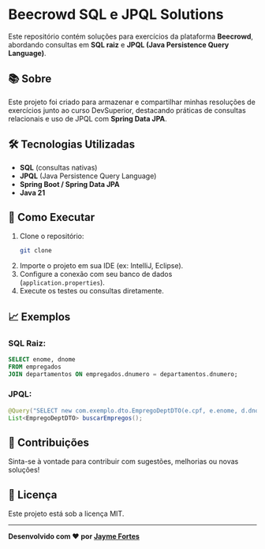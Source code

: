 # Beecrowd SQL e JPQL Solutions

Este repositório contém soluções para exercícios da plataforma **Beecrowd**, abordando consultas em **SQL raiz** e **JPQL (Java Persistence Query Language)**.

## 📚 Sobre
Este projeto foi criado para armazenar e compartilhar minhas resoluções de exercícios junto ao curso DevSuperior, destacando práticas de consultas relacionais e uso de JPQL com **Spring Data JPA**.

## 🛠️ Tecnologias Utilizadas
- **SQL** (consultas nativas)
- **JPQL** (Java Persistence Query Language)
- **Spring Boot / Spring Data JPA**
- **Java 21**


## 🚀 Como Executar
1. Clone o repositório:
   ```bash
   git clone 
   ```
2. Importe o projeto em sua IDE (ex: IntelliJ, Eclipse).
3. Configure a conexão com seu banco de dados (`application.properties`).
4. Execute os testes ou consultas diretamente.

## 📈 Exemplos
### SQL Raiz:
```sql
SELECT enome, dnome
FROM empregados
JOIN departamentos ON empregados.dnumero = departamentos.dnumero;
```
### JPQL:
```java
@Query("SELECT new com.exemplo.dto.EmpregoDeptDTO(e.cpf, e.enome, d.dnome) FROM Empregado e JOIN e.departamento d")
List<EmpregoDeptDTO> buscarEmpregos();
```

## 🌟 Contribuições
Sinta-se à vontade para contribuir com sugestões, melhorias ou novas soluções!

## 📄 Licença
Este projeto está sob a licença MIT.

---
**Desenvolvido com ❤️ por [Jayme Fortes](https://github.com/seu-usuario)**

